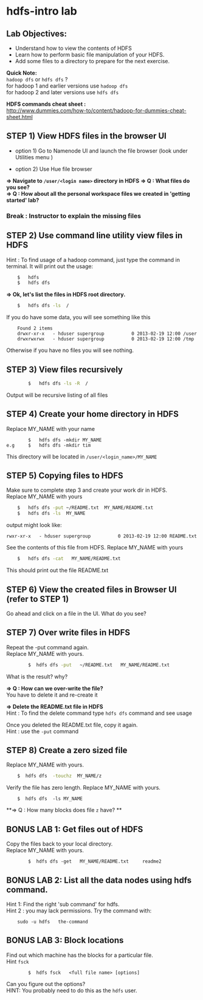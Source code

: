 # hdfs-intro lab

## Lab Objectives:
- Understand how to view the contents of HDFS
- Learn how to perform basic file manipulation of your HDFS.
- Add some files to a directory to prepare for the next exercise.

**Quick Note:**  
`hadoop dfs`  or `hdfs dfs` ?  
for hadoop 1 and earlier versions  use `hadoop dfs`  
for hadoop 2 and later versions  use `hdfs dfs`


**HDFS commands cheat sheet :**  
http://www.dummies.com/how-to/content/hadoop-for-dummies-cheat-sheet.html

## STEP 1) View HDFS files in the browser UI

- option 1) Go to Namenode UI and launch the file browser
(look under Utilities menu )

- option 2) Use Hue file browser

**=> Navigate to    `/user/<login name>`  directory in HDFS** 
**=> Q : What files do you see?**  
**=> Q : How about all the personal workspace files we created in 'getting started' lab?** 

### Break : Instructor to explain the missing files ###


## STEP 2) Use command line utility view files in HDFS

Hint : To find usage of a hadoop command, just type the command in terminal.  It will print out the usage:
```bash
    $   hdfs 
    $   hdfs dfs
```

**=> Ok, let's list the files in HDFS root directory.** 

```bash
    $   hdfs dfs -ls  /
```

If you do have some data, you will see something like this
```console
    Found 2 items
    drwxr-xr-x   - hduser supergroup          0 2013-02-19 12:00 /user
    drwxrwxrwx   - hduser supergroup          0 2013-02-19 12:00 /tmp
```
Otherwise if you have no files you will see nothing.


## STEP 3) View files recursively
```bash
        $   hdfs dfs -ls -R  /
```
Output will be recursive listing of all files


## STEP 4) Create your home directory in HDFS
Replace MY_NAME with your name
```
        $   hdfs dfs -mkdir MY_NAME
e.g     $   hdfs dfs -mkdir tim
```

This directory will be located in `/user/<login_name>/MY_NAME`


## STEP 5) Copying files to HDFS
Make sure to complete step 3 and create your work dir in HDFS.  
Replace MY_NAME with yours
```bash
    $   hdfs dfs -put ~/README.txt  MY_NAME/README.txt
    $   hdfs dfs -ls  MY_NAME
```

output might look like:
```console
rwxr-xr-x   - hduser supergroup          0 2013-02-19 12:00 README.txt
```

See the contents of this file from HDFS.
Replace MY_NAME with yours
```bash
    $   hdfs dfs -cat   MY_NAME/README.txt
```
This should print out the file README.txt


## STEP 6) View the created files in Browser UI  (refer to STEP 1)
Go ahead and click  on a file in the UI.  What do you see?


## STEP 7) Over write files in HDFS
Repeat the -put command again.  
Replace MY_NAME with yours.
```bash
        $  hdfs dfs -put   ~/README.txt   MY_NAME/README.txt
```
What is the result?  why?

**=> Q :  How can we over-write the file?**  
    You have to delete it and re-create it

**=> Delete the README.txt file in HDFS**  
Hint : To find the delete command  type `hdfs dfs` command and see usage

Once you deleted the README.txt file, copy it again.  
Hint : use the `-put` command


## STEP 8) Create a zero sized file 
Replace MY_NAME with yours.
```bash
    $  hdfs dfs  -touchz  MY_NAME/z
```

Verify the file has zero length. Replace MY_NAME with yours.
```
    $  hdfs dfs  -ls MY_NAME
```

**=> Q : How many blocks does file `z` have? **  


## BONUS LAB 1: Get files out of HDFS
Copy the files back to your local directory.  
Replace MY_NAME with yours.
```
        $  hdfs dfs -get   MY_NAME/README.txt     readme2
```


## BONUS LAB 2: List all the data nodes using hdfs command.
Hint 1:  Find the right 'sub command' for hdfs.  
Hint 2 : you may lack permissions.  Try the command with:
```
    sudo -u hdfs   the-command
```

## BONUS LAB 3: Block locations
Find out which machine has the blocks for a particular file.  
Hint `fsck`  
```
        $  hdfs fsck   <full file name> [options]
```
Can you figure out the options?  
HINT: You probably need to do this as the `hdfs` user.


